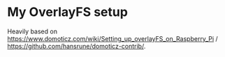 # My OverlayFS setup

Heavily based on https://www.domoticz.com/wiki/Setting_up_overlayFS_on_Raspberry_Pi / https://github.com/hansrune/domoticz-contrib/.
